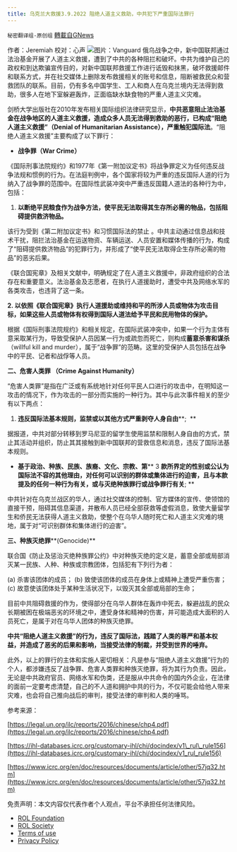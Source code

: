 ```yaml
---
title: 乌克兰大救援3.9.2022 阻绝人道主义救助，中共犯下严重国际法罪行
---
```

`秘密翻译组-原创组` [轉載自GNews](https://gnews.org/zh-hans/2133635/)

作者：Jeremiah 
校对：心声
![](https://assets.gnews.org/wp-content/uploads/2022/03/WhatsApp-Image-2022-03-09-at-3.15.26-PM.jpeg)图片：Vanguard
俄乌战争之中，新中国联邦通过法治基金开展了人道主义救援，遭到了中共的各种阻拦和破坏。中共为维护自己的政权和到达欺骗宣传目的，对新中国联邦救援工作进行诋毁和抹黑，破坏救援邮件和联系方式，并在社交媒体上删除发布救援相关的账号和信息，阻断被救民众和营救团队的联系。目前，仍有多名中国学生、工人和商人在乌克兰境内无法得到救助，很多人在地下室躲避轰炸，正面临缺水缺食物的严重人道主义灾难。

剑桥大学出版社在2010年发布相关国际组织法律研究显示，**中共恶意阻止法治基金在战争地区的人道主义救援，造成众多人员无法得到救助的恶行，已构成“阻绝人道主义救援”（Denial of Humanitarian Assistance），严重触犯国际法**。“阻绝人道主义救援”主要构成了以下罪行：

- **战争罪（****War Crime****）**


《国际刑事法院规约》和1977年《第一附加议定书》将战争罪定义为任何违反战争法规和惯例的行为。在法庭判例中，各个国家将较为严重的违反国际人道的行为纳入了战争罪的范围中。在国际性武装冲突中严重违反国籍人道法的各种行为中，包括：

1. **以断绝平民粮食作为战争方法，使平民无法取得其生存所必需的物品，包括阻碍提供救济物品。**


该行为受到《第二附加议定书》和习惯国际法的禁止 。中共主动通过信息战和技术干扰，阻拦法治基金在运送物资、车辆运送、人员安置和媒体传播的行为，构成了“阻碍提供救济物品”的犯罪行为，并形成了“使平民无法取得企生存所必需的物品”的恶劣后果。

《联合国宪章》及相关文献中，明确规定了在人道主义救援中，非政府组织的合法存在和重要意义。法治基金及志愿者，在执行人道援助时，遭受中共及网络水军的各类攻击，也违背了这一条。

**2. 以依照《联合国宪章》执行人道援助或维持和平的所涉人员或物体为攻击目标，如果这些人员或物体有权得到国际人道法给予平民和民用物体的保护。**

根据《国际刑事法院规约》和相关规定，在国际武装冲突中，如果一个行为主体有意采取某行为，导致受保护人员因某一行为或疏忽而死亡，则构成**蓄意杀害和谋杀**（willful kill and murder），属于“战争罪”的范畴。这里的受保护人员包括在战争中的平民、记者和战俘等人员。

**二、危害人类罪 （****Crime Against Humanity****）**

“危害人类罪”是指在广泛或有系统地针对任何平民人口进行的攻击中，在明知这一攻击的情况下，作为攻击的一部分而实施的一种行为。其中与此次事件相关的至少有以下两点：

1. **违反国际法基本规则，监禁或以其他方式严重剥夺人身自由****;  **


据报道，中共对部分转移到罗马尼亚的留学生使用监禁和限制人身自由的方式，禁止其活动并组织，防止其其接触到新中国联邦的营救信息和消息，违反了国际法基本规则。

- **基于政治、种族、民族、族裔、文化、宗教、第**** 3 ****款所界定的性别或公认为国际法不容的其他理由，对任何可以识别的群体或集体进行的迫害，且与本款提及的任何一种行为有关，或与灭绝种族罪行或战争罪行有关****; **


中共针对在乌克兰战区的华人，通过社交媒体的控制、官方媒体的宣传、使领馆的直接干预，阻碍其信息渠道，并散布人员已经全部获救等虚假消息，致使大量留学生和侨民无法获得人道主义救助，使整个在乌华人随时死亡和人道主义灾难的境地，属于对“可识别群体和集体进行的迫害”。

**三、种族灭绝罪****(Genocide)**

联合国《防止及惩治灭绝种族罪公约》中对种族灭绝的定义是，蓄意全部或局部消灭某一民族、人种、种族或宗教团体，包括犯有下列行为者：

(a) 杀害该团体的成员；
(b) 致使该团体的成员在身体上或精神上遭受严重伤害；
(c) 故意使该团体处于某种生活状况下，以毁灭其全部或局部的生命；

目前中共阻碍救援的作为，使得部分在乌华人群体在轰炸中死去，躲避战乱的民众长期被困在极端恶劣的环境之中，遭受身体和精神的伤害，并可能造成大面积的人员死亡，是属于对在乌华人团体的种族灭绝罪。

**中共“阻绝人道主义救援”的行为，违反了国际法，践踏了人类的尊严和基本权益，并造成了恶劣的后果和影响，当接受法律的制裁，并受到世界的唾弃。**

此外，以上的罪行的主体和实施人密切相关：凡是参与“阻绝人道主义救援”行为的个人，都涉嫌违反了战争罪、危害人类罪和种族灭绝罪，将为其行为负责。因此，无论是中共政府官员、网络水军和伪类，还是服从中共命令的国内外企业，在法律的面前一定要考虑清楚，自己的不人道和拥护中共的行为，不仅可能会给他人带来灾难，也会将自己推向战后的审判，接受法律的审判和人类的唾骂。

参考来源：

[https://legal.un.org/ilc/reports/2016/chinese/chp4.pdf](https://legal.un.org/ilc/reports/2016/chinese/chp4.pdf)

[https://ihl-databases.icrc.org/customary-ihl/chi/docindex/v1\_rul\_rule156](https://ihl-databases.icrc.org/customary-ihl/chi/docindex/v1_rul_rule156)

[https://www.icrc.org/en/doc/resources/documents/article/other/57jq32.htm](https://www.icrc.org/en/doc/resources/documents/article/other/57jq32.htm)

 

免责声明：本文内容仅代表作者个人观点，平台不承担任何法律风险。

- [ROL Foundation](https://rolfoundation.org/)
- [ROL Society](https://rolsociety.org/)
- [Terms of use](https://gnews.org/terms-of-use-3/)
- [Privacy Policy](https://gnews.org/privacy-policy/)

